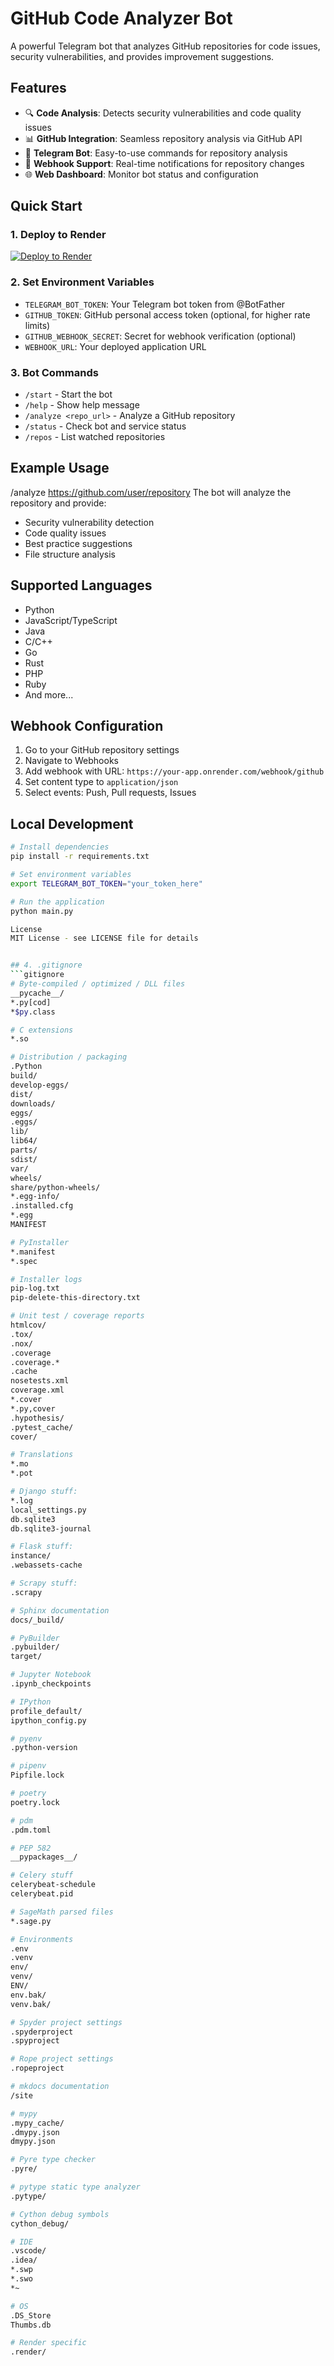 # GitHub Code Analyzer Bot

A powerful Telegram bot that analyzes GitHub repositories for code issues, security vulnerabilities, and provides improvement suggestions.

## Features

- 🔍 **Code Analysis**: Detects security vulnerabilities and code quality issues
- 📊 **GitHub Integration**: Seamless repository analysis via GitHub API
- 🤖 **Telegram Bot**: Easy-to-use commands for repository analysis
- 🔔 **Webhook Support**: Real-time notifications for repository changes
- 🌐 **Web Dashboard**: Monitor bot status and configuration

## Quick Start

### 1. Deploy to Render

[![Deploy to Render](https://render.com/images/deploy-to-render-button.svg)](https://render.com/deploy)

### 2. Set Environment Variables

- `TELEGRAM_BOT_TOKEN`: Your Telegram bot token from @BotFather
- `GITHUB_TOKEN`: GitHub personal access token (optional, for higher rate limits)
- `GITHUB_WEBHOOK_SECRET`: Secret for webhook verification (optional)
- `WEBHOOK_URL`: Your deployed application URL

### 3. Bot Commands

- `/start` - Start the bot
- `/help` - Show help message
- `/analyze <repo_url>` - Analyze a GitHub repository
- `/status` - Check bot and service status
- `/repos` - List watched repositories

## Example Usage

/analyze https://github.com/user/repository
The bot will analyze the repository and provide:
- Security vulnerability detection
- Code quality issues
- Best practice suggestions
- File structure analysis

## Supported Languages

- Python
- JavaScript/TypeScript
- Java
- C/C++
- Go
- Rust
- PHP
- Ruby
- And more...

## Webhook Configuration

1. Go to your GitHub repository settings
2. Navigate to Webhooks
3. Add webhook with URL: `https://your-app.onrender.com/webhook/github`
4. Set content type to `application/json`
5. Select events: Push, Pull requests, Issues

## Local Development

```bash
# Install dependencies
pip install -r requirements.txt

# Set environment variables
export TELEGRAM_BOT_TOKEN="your_token_here"

# Run the application
python main.py

License
MIT License - see LICENSE file for details


## 4. .gitignore
```gitignore
# Byte-compiled / optimized / DLL files
__pycache__/
*.py[cod]
*$py.class

# C extensions
*.so

# Distribution / packaging
.Python
build/
develop-eggs/
dist/
downloads/
eggs/
.eggs/
lib/
lib64/
parts/
sdist/
var/
wheels/
share/python-wheels/
*.egg-info/
.installed.cfg
*.egg
MANIFEST

# PyInstaller
*.manifest
*.spec

# Installer logs
pip-log.txt
pip-delete-this-directory.txt

# Unit test / coverage reports
htmlcov/
.tox/
.nox/
.coverage
.coverage.*
.cache
nosetests.xml
coverage.xml
*.cover
*.py,cover
.hypothesis/
.pytest_cache/
cover/

# Translations
*.mo
*.pot

# Django stuff:
*.log
local_settings.py
db.sqlite3
db.sqlite3-journal

# Flask stuff:
instance/
.webassets-cache

# Scrapy stuff:
.scrapy

# Sphinx documentation
docs/_build/

# PyBuilder
.pybuilder/
target/

# Jupyter Notebook
.ipynb_checkpoints

# IPython
profile_default/
ipython_config.py

# pyenv
.python-version

# pipenv
Pipfile.lock

# poetry
poetry.lock

# pdm
.pdm.toml

# PEP 582
__pypackages__/

# Celery stuff
celerybeat-schedule
celerybeat.pid

# SageMath parsed files
*.sage.py

# Environments
.env
.venv
env/
venv/
ENV/
env.bak/
venv.bak/

# Spyder project settings
.spyderproject
.spyproject

# Rope project settings
.ropeproject

# mkdocs documentation
/site

# mypy
.mypy_cache/
.dmypy.json
dmypy.json

# Pyre type checker
.pyre/

# pytype static type analyzer
.pytype/

# Cython debug symbols
cython_debug/

# IDE
.vscode/
.idea/
*.swp
*.swo
*~

# OS
.DS_Store
Thumbs.db

# Render specific
.render/
